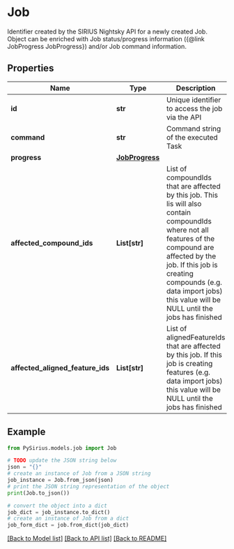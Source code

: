 # Job

Identifier created by the SIRIUS Nightsky API for a newly created Job.  Object can be enriched with Job status/progress information ({@link JobProgress JobProgress}) and/or Job command information.

## Properties

Name | Type | Description | Notes
------------ | ------------- | ------------- | -------------
**id** | **str** | Unique identifier to access the job via the API | [optional] 
**command** | **str** | Command string of the executed Task | [optional] 
**progress** | [**JobProgress**](JobProgress.md) |  | [optional] 
**affected_compound_ids** | **List[str]** | List of compoundIds that are affected by this job.  This lis will also contain compoundIds where not all features of the compound are affected by the job.  If this job is creating compounds (e.g. data import jobs) this value will be NULL until the jobs has finished | [optional] 
**affected_aligned_feature_ids** | **List[str]** | List of alignedFeatureIds that are affected by this job.  If this job is creating features (e.g. data import jobs) this value will be NULL until the jobs has finished | [optional] 

## Example

```python
from PySirius.models.job import Job

# TODO update the JSON string below
json = "{}"
# create an instance of Job from a JSON string
job_instance = Job.from_json(json)
# print the JSON string representation of the object
print(Job.to_json())

# convert the object into a dict
job_dict = job_instance.to_dict()
# create an instance of Job from a dict
job_form_dict = job.from_dict(job_dict)
```
[[Back to Model list]](../README.md#documentation-for-models) [[Back to API list]](../README.md#documentation-for-api-endpoints) [[Back to README]](../README.md)


